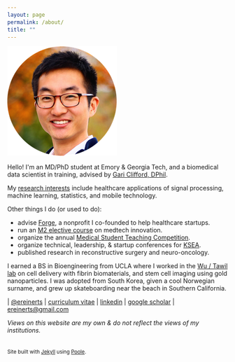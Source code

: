 ```yaml
---
layout: page
permalink: /about/
title: ""
---
```


<img src="/images/erik.png">

Hello! I'm an MD/PhD student at Emory & Georgia Tech, and a biomedical data scientist in training, advised by [Gari Clifford, DPhil](http://gdclifford.info/gari).

My [research interests](http://erikreinertsen.com/research) include healthcare applications of signal processing, machine learning, statistics, and mobile technology. 

Other things I do (or used to do):

+ advise [Forge](http://forgehealth.org), a nonprofit I co-founded to help healthcare startups.
+ run an [M2 elective course](http://erikreinertsen.com/iemed/) on medtech innovation.
+ organize the annual [Medical Student Teaching Competition](http://emorymstc.com/).
+ organize technical, leadership, & startup conferences for [KSEA](http://ksea.org/).
+ published research in reconstructive surgery and neuro-oncology.

I earned a BS in Bioengineering from UCLA where I worked in the [Wu / Tawil lab](http://wulab.seas.ucla.edu/) on cell delivery with fibrin biomaterials, and stem cell imaging using gold nanoparticles. I was adopted from South Korea, given a cool Norwegian surname, and grew up skateboarding near the beach in Southern California.
<br>

<i class="fa fa-twitter"></i> | [@ereinerts](http://www.twitter.com/ereinerts)
<i class="fa fa-file-text"></i> | [curriculum vitae](https://dl.dropboxusercontent.com/u/1102315/Erik%20Reinertsen%20CV.pdf)
<i class="fa fa-linkedin"></i> | [linkedin](http://www.linkedin.com/in/erikreinertsen/)
<i class="fa fa-graduation-cap"></i> | [google scholar](https://scholar.google.com/citations?user=iFS2ETsAAAAJ&hl=en&oi=ao)
<i class="fa fa-envelope"></i> | <a href="mailto:ereinerts@gmail.com">ereinerts@gmail.com</a>

*Views on this website are my own & do not reflect the views of my institutions.*

<footer class="footer">
<small><br>
Site built with <a href="http://jekyllrb.com/" target="_blank">Jekyll</a> using <a href="http://getpoole.com/" target="_blank">Poole</a>.
</small>
</footer>
